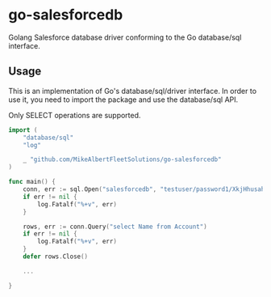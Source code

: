 # go-salesforcedb
Golang Salesforce database driver conforming to the Go database/sql interface.

## Usage
This is an implementation of Go's database/sql/driver interface. In order to use it, you need to import the package and use the database/sql API.

Only SELECT operations are supported.

```go
import (
	"database/sql"
	"log"

	_ "github.com/MikeAlbertFleetSolutions/go-salesforcedb"
)

func main() {
	conn, err := sql.Open("salesforcedb", "testuser/password1/XkjHhusah@https://company.my.salesforce.com")
	if err != nil {
		log.Fatalf("%+v", err)
	}

	rows, err := conn.Query("select Name from Account")
	if err != nil {
		log.Fatalf("%+v", err)
	}
	defer rows.Close()

	...

}
```